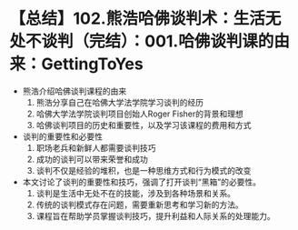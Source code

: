 # 【总结】102.熊浩哈佛谈判术：生活无处不谈判（完结）：001.哈佛谈判课的由来：GettingToYes

-   熊浩介绍哈佛谈判课程的由来
    1.  熊浩分享自己在哈佛大学法学院学习谈判的经历
    2.  哈佛大学法学院谈判项目创始人Roger Fisher的背景和理想
    3.  哈佛谈判项目的历史和重要性，以及学习该课程的费用和方式
-   谈判的重要性和必要性
    1.  职场老兵和新鲜人都需要谈判技巧
    2.  成功的谈判可以带来荣誉和成功
    3.  谈判不仅是经验的堆积，也是一种思维方式和行为模式的改变
-   本文讨论了谈判的重要性和技巧，强调了打开谈判“黑箱”的必要性。
    1.  谈判是生活中无处不在的技能，涉及到各种场景和关系。
    2.  传统的谈判模式存在问题，需要重新思考和学习新的方法。
    3.  课程旨在帮助学员掌握谈判技巧，提升利益和人际关系的处理能力。